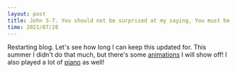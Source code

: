 ```yaml
---
layout: post
title: John 3-7. You should not be surprised at my saying, You must be born again. 
time: 2021/07/28
---
```


Restarting blog. Let's see how long I can keep this updated for. This summer I didn't do that much, but there's some <a href="{{ site.baseurl }}/Animations">animations</a> I will show off! I also played a lot of <a href="{{ site.baseurl }}/piano">piano</a> as well!